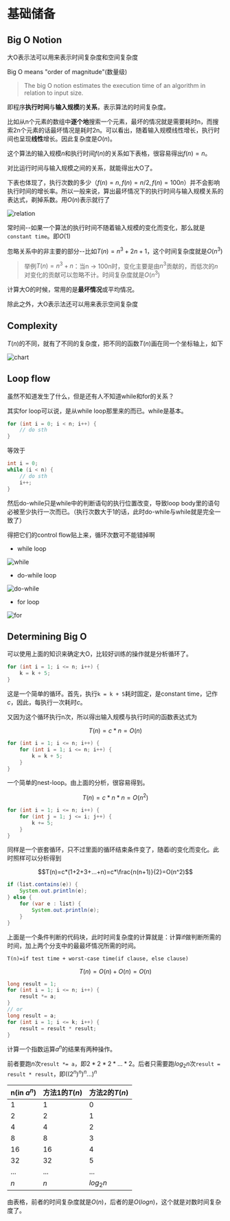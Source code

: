 # 基础储备

## Big O Notion

大O表示法可以用来表示时间复杂度和空间复杂度

Big O means "order of magnitude"(数量级)

> The big O notion estimates the execution time of an algorithm in relation to input size.

即程序**执行时间**与**输入规模**的**关系**，表示算法的时间复杂度。

比如从n个元素的数组中**逐个地**搜索一个元素，最坏的情况就是需要耗时n，而搜索2n个元素的话最坏情况是耗时2n。可以看出，随着输入规模线性增长，执行时间也呈现**线性**增长。因此复杂度是$O(n)$。

这个算法的输入规模$n$和执行时间$f(n)$的关系如下表格，很容易得出$f(n)=n$。

对比运行时间与输入规模之间的关系，就能得出大O了。

下表也体现了，执行次数的多少（$f(n)=n,f(n)=n/2,f(n)=100n$）并不会影响执行时间的增长率。所以一般来说，算出最坏情况下的执行时间与输入规模关系的表达式，剃掉系数。用$O(n)$表示就行了

![relation](./images/relation_size_and_execution_time.png)

常时间--如果一个算法的执行时间不随着输入规模的变化而变化，那么就是`constant time`。即$O(1)$

忽略关系中的非主要的部分--比如$T(n)=n^3+2n+1$，这个时间复杂度就是$O(n^3)$

> 举例$T(n)=n^3+n$：当n -> 100n时，变化主要是由$n^3$贡献的，而低次的$n$对变化的贡献可以忽略不计。时间复杂度就是$O(n^3)$

计算大O的时候，常用的是**最坏情况**或平均情况。

除此之外，大O表示法还可以用来表示空间复杂度

## Complexity

$T(n)$的不同，就有了不同的复杂度，把不同的函数$T(n)$画在同一个坐标轴上，如下

![chart](./images/chart_input_time.png)

## Loop flow

虽然不知道发生了什么，但是还有人不知道while和for的关系？

其实for loop可以说，是从while loop那里来的而已。while是基本。

``` java
for (int i = 0; i < n; i++) {
    // do sth
}
```

等效于

``` java
int i = 0;
while (i < n) {
    // do sth
    i++;
}
```

然后do-while只是while中的判断语句的执行位置改变，导致loop body里的语句必被至少执行一次而已。（执行次数大于1的话，此时do-while与while就是完全一致了）

得把它们的control flow贴上来，循环次数可不能错掉啊

- while loop

![while](./images/while.png)

- do-while loop

![do-while](./images/do_while.png)

- for loop

![for](./images/for.png)

## Determining Big O

可以使用上面的知识来确定大O，比较好训练的操作就是分析循环了。

``` java
for (int i = 1; i <= n; i++) {
    k = k + 5;
}
```

这是一个简单的循环。首先，执行`k = k + 5`耗时固定，是constant time，记作$c$，因此，每执行一次耗时$c$。

又因为这个循环执行n次，所以得出输入规模与执行时间的函数表达式为

$$T(n)=c*n=O(n)$$

``` java
for (int i = 1; i <= n; i++) {
    for (int i = 1; i <= n; i++) {
        k = k + 5;
    }
}
```

一个简单的nest-loop。由上面的分析，很容易得到。

$$T(n)=c*n*n=O(n^2)$$

``` java
for (int i = 1; i <= n; i++) {
    for (int j = 1; j <= i; j++) {
        k += 5;
    }
}
```

同样是一个嵌套循环，只不过里面的循环结束条件变了，随着i的变化而变化。此时照样可以分析得到

$$T(n)=c*(1+2+3+...+n)=c*\frac{n(n+1)}{2}=O(n^2)$$

``` java
if (list.contains(e)) {
    System.out.println(e);
} else {
    for (var e : list) {
        System.out.println(e);
    }
}
```

上面是一个条件判断的代码块，此时时间复杂度的计算就是：计算if做判断所需的时间，加上两个分支中的最最坏情况所需的时间。

`T(n)=if test time + worst-case time(if clause, else clause)`

$$T(n)=O(n)+O(n)=O(n)$$

``` java
long result = 1;
for (int i = 1; i <= n; i++) {
    result *= a;
}
// or
long result = a;
for (int i = 1; i <= k; i++) {
    result = result * result;
}
```

计算一个指数运算$a^n$的结果有两种操作。

前者要跑$n$次`result *= a`，即$2*2*2*...*2$。后者只需要跑$log_{2}n$次`result = result * result`，即$((2^n)^n)^n...)^n$

|n(in $a^n$)|方法1的$T(n)$|方法2的$T(n)$
|--|--|--
|1|1|0
|2|2|1
|4|4|2
|8|8|3
|16|16|4
|32|32|5
|...|...|...
|$n$|$n$|$log_{2}n$

由表格，前者的时间复杂度就是$O(n)$，后者的是$O(log n)$，这个就是对数时间复杂度了。
